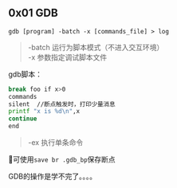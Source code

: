 ## 0x01 GDB

`gdb [program] -batch -x [commands_file] > log`  

> -batch 运行为脚本模式（不进入交互环境）  
> -x 参数指定调试脚本文件

gdb脚本：  
```bash
break foo if x>0
commands
silent  //断点触发时，打印少量消息
printf "x is %d\n",x
continue 
end
```

> -ex 执行单条命令

可使用`save br .gdb_bp`保存断点

GDB的操作是学不完了。。。。
